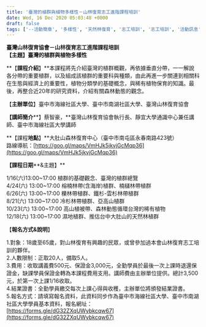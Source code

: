 ```yaml
---
title: '臺灣的植群與植物多樣性－山林復育志工進階課程培訓'
date: Wed, 16 Dec 2020 05:03:48 +0000
draft: false
tags: ['--活動簡章', '多樣性', '天然林復育', '志工培訓', '志工培訓', '活動訊息', '生態講座']
---
```


**臺灣山林復育協會－山林復育志工進階課程培訓**  
**【主題】臺灣的植群與植物多樣性**

**【****課程介紹****】**本課程將先介紹臺灣的植群概觀，再依據垂直分帶，一一解說各分帶的重要植群，以及組成該植群的重要科與種類，由此再進一步關連到相關科在生態與經濟上的重要性，植物分類學的基礎概念，與稀有植物保育的知識。最後，再整合近20年的研究資料，介紹有關森林動態的觀念。

【**主辦單位**】臺中市海線社區大學、臺中市南湖社區大學、臺灣山林復育協會

**【****講師****簡介****】蔡智豪，**臺灣山林復育協會執行長、靜宜大學通識中心兼任講師、臺中市海線社區大學講師

**【課程****地點****】**大肚山森林復育中心（臺中市南屯區永春南路423號）  
路線導航：[https://goo.gl/maps/VmHJk5jkvjGcMqp36](https://goo.gl/maps/VmHJk5jkvjGcMqp36)

**【****課程****日期****&主題】**

1/16(六)13:00~17:00 植群的基礎觀念、臺灣的植群總覽  
4/24(六) 13:00~17:00 榕楠林帶(含海岸)植群、楠櫧林帶植群  
6/26(六) 13:00~17:00 櫟林帶植群、鐵杉-雲杉林帶植群  
8/21(六) 13:00~17:00 冷杉林帶植群、亞高山植群  
10/23(六) 13:00~17:00 高山植被帶、森林動態循環台灣的稀有植物  
12/18(六) 13:00~17:00 濕地植群、推估台中大肚山的天然林植群

【**報名方式&說明**】

1.對象：18歲至65歲，對山林復育有興趣的民眾，或曾參加過本會山林復育志工培訓的夥伴。  
2.人數限制：正取20人，備取5人。  
3.費用：收取講義費500元、保證金3,000元，全勤學員於最後一次上課時退還保證金，缺課學員保證金轉為本課程費用支用。講師費由主辦單位提供。總計3,500元，於第一次上課1/16收取。  
4.結業證書：全勤學員繳交每次上課心得與收穫，主辦單位將頒發結業證書。  
5.報名方式：請填寫報名資料，此資料同步作為臺中市海線社區大學、臺中市南湖社區大學學員基本資料，報名網址：[https://forms.gle/dG32ZXqUWybkcqw67](https://forms.gle/dG32ZXqUWybkcqw67)